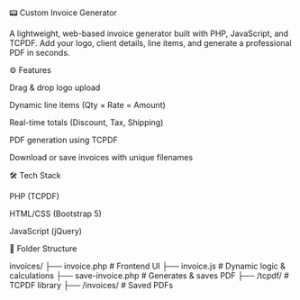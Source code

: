 📟 Custom Invoice Generator

A lightweight, web-based invoice generator built with PHP, JavaScript, and TCPDF. Add your logo, client details, line items, and generate a professional PDF in seconds.

⚙️ Features

Drag & drop logo upload

Dynamic line items (Qty × Rate = Amount)

Real-time totals (Discount, Tax, Shipping)

PDF generation using TCPDF

Download or save invoices with unique filenames

🛠 Tech Stack

PHP (TCPDF)

HTML/CSS (Bootstrap 5)

JavaScript (jQuery)

📁 Folder Structure

invoices/
├── invoice.php          # Frontend UI
├── invoice.js           # Dynamic logic & calculations
├── save-invoice.php     # Generates & saves PDF
├── /tcpdf/              # TCPDF library
├── /invoices/           # Saved PDFs
